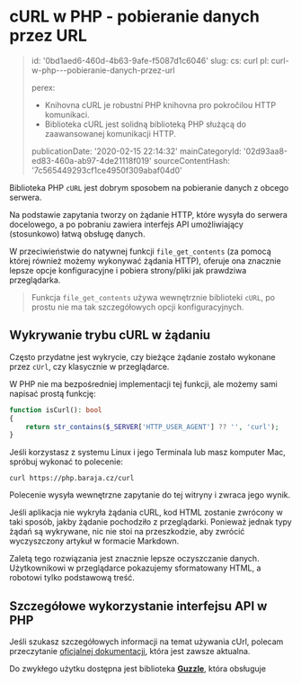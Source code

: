 cURL w PHP - pobieranie danych przez URL
========================================

> id: '0bd1aed6-460d-4b63-9afe-f5087d1c6046'
> slug:
> 	cs: curl
> 	pl: curl-w-php---pobieranie-danych-przez-url
> 
> perex:
> 	- Knihovna cURL je robustní PHP knihovna pro pokročilou HTTP komunikaci.
> 	- Biblioteka cURL jest solidną biblioteką PHP służącą do zaawansowanej komunikacji HTTP.
> 
> publicationDate: '2020-02-15 22:14:32'
> mainCategoryId: '02d93aa8-ed83-460a-ab97-4de21118f019'
> sourceContentHash: '7c565449293cf1ce4950f309abaf04d0'

Biblioteka PHP `cURL` jest dobrym sposobem na pobieranie danych z obcego serwera.

Na podstawie zapytania tworzy on żądanie HTTP, które wysyła do serwera docelowego, a po pobraniu zawiera interfejs API umożliwiający (stosunkowo) łatwą obsługę danych.

W przeciwieństwie do natywnej funkcji `file_get_contents` (za pomocą której również możemy wykonywać żądania HTTP), oferuje ona znacznie lepsze opcje konfiguracyjne i pobiera strony/pliki jak prawdziwa przeglądarka.

> Funkcja `file_get_contents` używa wewnętrznie biblioteki `cURL`, po prostu nie ma tak szczegółowych opcji konfiguracyjnych.

Wykrywanie trybu cURL w żądaniu
----------------------------

Często przydatne jest wykrycie, czy bieżące żądanie zostało wykonane przez `cUrl`, czy klasycznie w przeglądarce.

W PHP nie ma bezpośredniej implementacji tej funkcji, ale możemy sami napisać prostą funkcję:

```php
function isCurl(): bool
{
    return str_contains($_SERVER['HTTP_USER_AGENT'] ?? '', 'curl');
}
```

Jeśli korzystasz z systemu Linux i jego Terminala lub masz komputer Mac, spróbuj wykonać to polecenie:

```shell
curl https://php.baraja.cz/curl
```

Polecenie wysyła wewnętrzne zapytanie do tej witryny i zwraca jego wynik.

Jeśli aplikacja nie wykryła żądania cURL, kod HTML zostanie zwrócony w taki sposób, jakby żądanie pochodziło z przeglądarki. Ponieważ jednak typy żądań są wykrywane, nic nie stoi na przeszkodzie, aby zwrócić wyczyszczony artykuł w formacie Markdown.

Zaletą tego rozwiązania jest znacznie lepsze oczyszczanie danych. Użytkownikowi w przeglądarce pokazujemy sformatowany HTML, a robotowi tylko podstawową treść.

Szczegółowe wykorzystanie interfejsu API w PHP
--------------------------

Jeśli szukasz szczegółowych informacji na temat używania cUrl, polecam przeczytanie <a href="https://www.php.net/manual/en/book.curl.php">oficjalnej dokumentacji</a>, która jest zawsze aktualna.

Do zwykłego użytku dostępna jest biblioteka <a href="https://docs.guzzlephp.org/en/stable/">**Guzzle**</a>, która obsługuje
